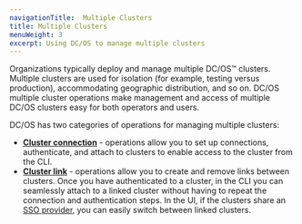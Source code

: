 ```yaml
---
navigationTitle:  Multiple Clusters
title: Multiple Clusters
menuWeight: 3
excerpt: Using DC/OS to manage multiple clusters
---
```


Organizations typically deploy and manage multiple DC/OS&trade; clusters. Multiple clusters are used for isolation (for example, testing versus production), accommodating geographic distribution, and so on. DC/OS multiple cluster operations make management and access of multiple DC/OS clusters easy for both operators and users.

DC/OS has two categories of operations for managing multiple clusters:

- **[Cluster connection](/mesosphere/dcos/2.0/administering-clusters/multiple-clusters/cluster-connections/)** - operations allow you to set up connections, authenticate, and attach to clusters to enable access to the cluster from the CLI.
- **[Cluster link](/mesosphere/dcos/2.0/administering-clusters/multiple-clusters/cluster-links/)** - operations allow you to create and remove links between clusters. Once you have authenticated to a cluster, in the CLI you can seamlessly attach to a linked cluster without having to repeat the connection and authentication steps. In the UI, if the clusters share an [SSO provider](/mesosphere/dcos/2.0/security/ent/sso/), you can easily switch between linked clusters.
